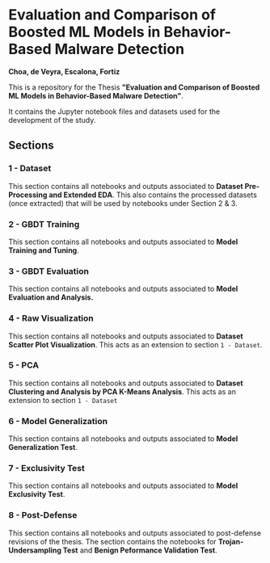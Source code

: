# Evaluation and Comparison of Boosted ML Models in Behavior-Based Malware Detection
**Choa, de Veyra, Escalona, Fortiz**

This is a repository for the Thesis **"Evaluation and Comparison of Boosted ML Models in Behavior-Based Malware Detection"**.

It contains the Jupyter notebook files and datasets used for the development of the study.

## Sections

### 1 - Dataset

This section contains all notebooks and outputs associated to **Dataset Pre-Processing and Extended EDA**. This also contains the processed datasets (once extracted) that will be used by notebooks under Section 2 & 3.

### 2 - GBDT Training

This section contains all notebooks and outputs associated to **Model Training and Tuning**.

### 3 - GBDT Evaluation

This section contains all notebooks and outputs associated to **Model Evaluation and Analysis.**

### 4 - Raw Visualization

This section contains all notebooks and outputs associated to **Dataset Scatter Plot Visualization**. This acts as an extension to section `1 - Dataset`.

### 5 - PCA

This section contains all notebooks and outputs associated to **Dataset Clustering and Analysis by PCA K-Means Analysis**. This acts as an extension to section `1 - Dataset`

### 6 - Model Generalization

This section contains all notebooks and outputs associated to **Model Generalization Test**.

### 7 - Exclusivity Test

This section contains all notebooks and outputs associated to **Model Exclusivity Test**.

### 8 - Post-Defense

This section contains all notebooks and outputs associated to post-defense revisions of the thesis. The section contains the notebooks for **Trojan-Undersampling Test** and **Benign Peformance Validation Test**.